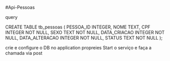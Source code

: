 #Api-Pessoas

query

CREATE TABLE tb_pessoas (
	PESSOA_ID INTEGER,
	NOME TEXT,
	CPF INTEGER NOT NULL,
	SEXO TEXT NOT NULL,
	DATA_CRIACAO INTEGER NOT NULL,
	DATA_ALTERACAO INTEGER NOT NULL,
	STATUS TEXT NOT NULL
);

crie e configure o DB no application propreies
Start o serviço
e faça a chamada via post

